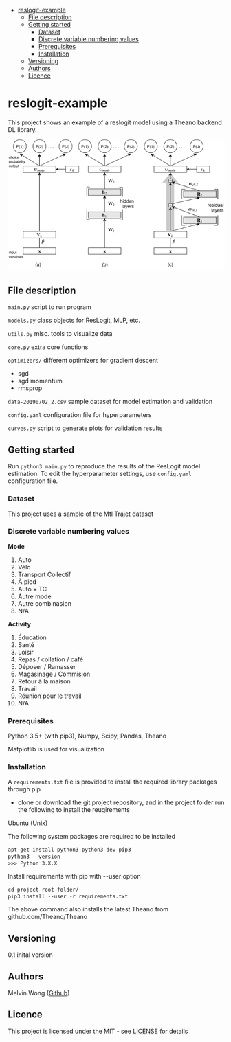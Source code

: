 - [reslogit-example](#reslogit-example)
  * [File description](#file-description)
  * [Getting started](#getting-started)
    + [Dataset](#dataset)
    + [Discrete variable numbering values](#discrete-variable-numbering-values)
    + [Prerequisites](#prerequisites)
    + [Installation](#installation)
  * [Versioning](#versioning)
  * [Authors](#authors)
  * [Licence](#licence)

# reslogit-example

This project shows an example of a reslogit model using a Theano backend DL library.

![reslogit](/docs/icmc_path.png)

## File description

```main.py``` script to run program

```models.py``` class objects for ResLogit, MLP, etc.

```utils.py``` misc. tools to visualize data

```core.py``` extra core functions

```optimizers/``` different optimizers for gradient descent 
- sgd
- sgd momentum
- rmsprop

```data-20190702_2.csv``` sample dataset for model estimation and validation

```config.yaml``` configuration file for hyperparameters

```curves.py``` script to generate plots for validation results

## Getting started

Run ```python3 main.py``` to reproduce the results of the ResLogit model estimation. 
To edit the hyperparameter settings, use ```config.yaml``` configuration file.

### Dataset

This project uses a sample of the Mtl Trajet dataset

### Discrete variable numbering values

**Mode**

1. Auto
2. Vélo
3. Transport Collectif
4. À pied
5. Auto + TC
6. Autre mode
7. Autre combinasion
8. N/A

**Activity**

1. Éducation
2. Santé 
3. Loisir
4. Repas / collation / café
5. Déposer / Ramasser
6. Magasinage / Commision
7. Retour à la maison
8. Travail
9. Réunion pour le travail
10. N/A

### Prerequisites

Python 3.5+ (with pip3), Numpy, Scipy, Pandas, Theano

Matplotlib is used for visualization


### Installation

A ```requirements.txt``` file is provided to install the required library packages through pip

- clone or download the git project repository, and in the project folder run the following to install the reuqirements

Ubuntu (Unix)

The following system packages are required to be installed

```
apt-get install python3 python3-dev pip3
python3 --version
>>> Python 3.X.X
```

Install requirements with pip with --user option

```
cd project-root-folder/
pip3 install --user -r requirements.txt
```

The above command also installs the latest Theano from github.com/Theano/Theano

## Versioning

0.1 inital version 

## Authors

Melvin Wong ([Github](https://github.com/mwong009))

## Licence

This project is licensed under the MIT - see [LICENSE](https://github.com/LiTrans/reslogit-example/blob/master/LICENSE) for details
